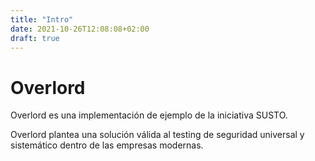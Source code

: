 ```yaml
---
title: "Intro"
date: 2021-10-26T12:08:08+02:00
draft: true
---
```


# Overlord

Overlord es una implementación de ejemplo de la iniciativa SUSTO.

Overlord plantea una solución válida al testing de seguridad universal y
sistemático dentro de las empresas modernas.
